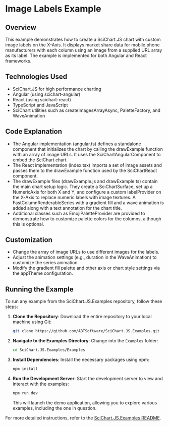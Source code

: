 # Image Labels Example

## Overview

This example demonstrates how to create a SciChart.JS chart with custom image labels on the X-Axis. It displays market share data for mobile phone manufacturers with each column using an image from a supplied URL array as its label. The example is implemented for both Angular and React frameworks.

## Technologies Used

-   SciChart.JS for high performance charting
-   Angular (using scichart-angular)
-   React (using scichart-react)
-   TypeScript and JavaScript
-   SciChart utilities such as createImagesArrayAsync, PaletteFactory, and WaveAnimation

## Code Explanation

-   The Angular implementation (angular.ts) defines a standalone component that initializes the chart by calling the drawExample function with an array of image URLs. It uses the SciChartAngularComponent to embed the SciChart chart.
-   The React implementation (index.tsx) imports a set of image assets and passes them to the drawExample function used by the SciChartReact component.
-   The drawExample files (drawExample.js and drawExample.ts) contain the main chart setup logic. They create a SciChartSurface, set up a NumericAxis for both X and Y, and configure a custom labelProvider on the X-Axis to replace numeric labels with image textures. A FastColumnRenderableSeries with a gradient fill and a wave animation is added along with a text annotation for the chart title.
-   Additional classes such as EmojiPaletteProvider are provided to demonstrate how to customize palette colors for the columns, although this is optional.

## Customization

-   Change the array of image URLs to use different images for the labels.
-   Adjust the animation settings (e.g., duration in the WaveAnimation) to customize the series animation.
-   Modify the gradient fill palette and other axis or chart style settings via the appTheme configuration.

## Running the Example

To run any example from the SciChart.JS.Examples repository, follow these steps:

1. **Clone the Repository**: Download the entire repository to your local machine using Git:

    ```bash
    git clone https://github.com/ABTSoftware/SciChart.JS.Examples.git
    ```

2. **Navigate to the Examples Directory**: Change into the `Examples` folder:

    ```bash
    cd SciChart.JS.Examples/Examples
    ```

3. **Install Dependencies**: Install the necessary packages using npm:

    ```bash
    npm install
    ```

4. **Run the Development Server**: Start the development server to view and interact with the examples:

    ```bash
    npm run dev
    ```

    This will launch the demo application, allowing you to explore various examples, including the one in question.

For more detailed instructions, refer to the [SciChart.JS.Examples README](https://github.com/ABTSoftware/SciChart.JS.Examples/blob/master/README.md).
